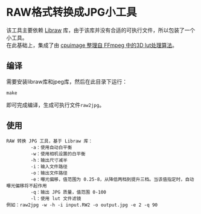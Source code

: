 # RAW格式转换成JPG小工具

该工具主要依赖 [Libraw](https://www.libraw.org/) 库，由于该库并没有合适的可执行文件，所以包装了一个小工具。  
在此基础上，集成了由 [cpuimage 整理自 FFmpeg 中的3D lut处理算法](https://github.com/cpuimage/FFmpeg_Lut3D)。

## 编译
需要安装libraw库和jpeg库，然后在此目录下运行：
```
make
```
即可完成编译，生成可执行文件`raw2jpg`。

## 使用
```
RAW 转换 JPG 工具，基于 Libraw 库：
         -a：使用自动白平衡
         -w：使用相机设置的白平衡
         -h：输出尺寸减半
         -i：输入文件路径
         -o：输出文件路径
         -e：曝光偏移，值范围为 0.25-8，从降低两档到提升三档。当该值指定时，自动曝光偏移将不起作用
         -q：输出 JPG 质量，值范围 0-100
         -l：使用 lut 文件滤镜
例如：raw2jpg -w -h -i input.RW2 -o output.jpg -e 2 -q 90
```